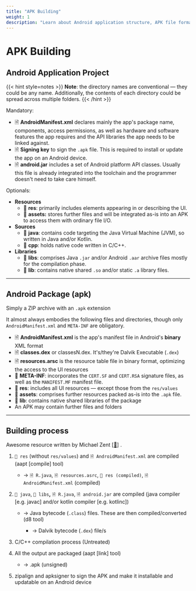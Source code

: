 ```yaml
---
title: "APK Building"
weight: 1
description: "Learn about Android application structure, APK file format, and the APK building process for mobile security and pentesting."
---
```


# APK Building

## Android Application Project

{{< hint style=notes >}}
**Note**: the directory names are conventional — they could be any name. Additionally, the contents of each directory could be spread across multiple folders.
{{< /hint >}}

Mandatory:

* 🗎 **AndroidManifest.xml** declares mainly the app's package name, components, access permissions, as well as hardware and software features the app requires and the API libraries the app needs to be linked against.
* 🗎 **Signing key** to sign the `.apk` file. This is required to install or update the app on an Android device.
* 🗎 **android.jar** includes a set of Android platform API classes. Usually this file is already integrated into the toolchain and the programmer doesn't need to take care himself.

Optionals:

* **Resources**
  * 📁 **res**: primarily includes elements appearing in or describing the UI.
  * 📁 **assets:** stores further files and will be integrated as-is into an APK to access them with ordinary file I/O.
* **Sources**
  * 📁 **java**: contains code targeting the Java Virtual Machine (JVM), so written in Java and/or Kotlin.
  * 📁 **cpp**: holds native code written in C/C++.
* **Libraries**
  * 📁 **libs**: comprises Java `.jar` and/or Android `.aar` archive files mostly for the compilation phase.
  * 📁 **lib**: contains native shared `.so` and/or static `.a` library files.

---

## Android Package (apk)

Simply a ZIP archive with an `.apk` extension

It almost always embodies the following files and directories, though only `AndroidManifest.xml` and `META-INF` are obligatory.

* 🗎 **AndroidManifest.xml** is the app's manifest file in Android's **binary** XML format
* 🗎 **classes.dex** or classesN.dex.  It's/they're Dalvik Executable (`.dex`)
* 🗎 **resources.arsc** is the resource table file in binary format, optimizing the access to the UI resources
* 📁 **META-INF**: incorporates the `CERT.SF` and `CERT.RSA` signature files, as well as the `MANIFEST.MF` manifest file.
* 📁 **res**: includes all UI resources — except those from the `res/values`
* 📁 **assets**: comprises further resources packed as-is into the `.apk` file.
* 📁 **lib**: contains native shared libraries of the package
* An APK may contain further files and folders

---

## Building process

Awesome resource written by Michael Zent \[[🔗](https://timeout.userpage.fu-berlin.de/apk-building-on-mobile/en/index.php)] .

1.  `📁 res` (without `res/values`) and `🗎 AndroidManifest.xml` are compiled (aapt \[compile] tool)

    * -> `🗎 R.java`, `🗎 resources.asrc`, `📁 res (compiled)`, `🗎 AndroidManifest.xml` (compiled)


2. `📁 java`,  `📁 libs`**,** `🗎 R.java`, `🗎 android.jar` are compiled (java compiler \[e.g. javac] and/or kotlin compiler \[e.g. kotlinc])
   *   &#x20;-> Java bytecode (`.class`) files. These are then compiled/converted (d8 tool)

       * -> Dalvik bytecode (`.dex`) file/s


3. C/C++ compilation process (Untreated)
4.  All the output are packaged (aapt \[link] tool)

    * -> .apk (unsigned)


5. zipalign and apksigner to sign the APK and make it installable and updatable on an Android device
